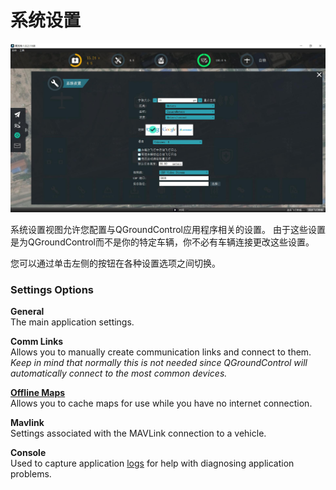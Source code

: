 # 系统设置

![](SettingsView.jpg)

系统设置视图允许您配置与QGroundControl应用程序相关的设置。 由于这些设置是为QGroundControl而不是你的特定车辆，你不必有车辆连接更改这些设置。

您可以通过单击左侧的按钮在各种设置选项之间切换。

### Settings Options

**General**
<br>The main application settings.

**Comm Links**
<br>Allows you to manually create communication links and connect to them. *Keep in mind that normally this is not needed since QGroundControl will automatically connect to the most common devices.*

**[Offline Maps](OfflineMaps.md)**
<br>Allows you to cache maps for use while you have no internet connection.

**Mavlink**
<br>Settings associated with the MAVLink connection to a vehicle.

**Console**
<br>Used to capture application [logs](../Support/Support.md) for help with diagnosing application problems.